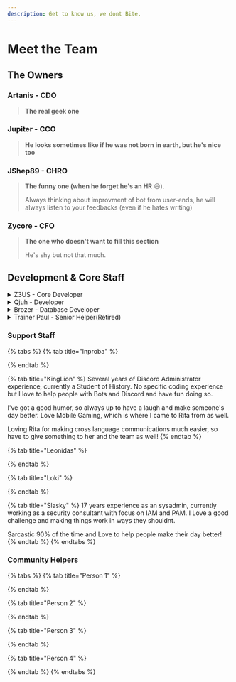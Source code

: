 ```yaml
---
description: Get to know us, we dont Bite.
---
```


# Meet the Team

## The Owners

### Artanis - CDO

> **The real geek one**

### Jupiter - CCO

> **He looks sometimes like if he was not born in earth, but he's nice too**

### JShep89 - CHRO

> **The funny one (when he forget he's an HR** :smile:).
>
> Always thinking about improvment of bot from user-ends, he will always listen to your feedbacks (even if he hates writing)

### Zycore - CFO

> **The one who doesn't want to fill this section**
>
> He's shy but not that much.

## Development & Core Staff

<details>

<summary>Z3US - Core Developer</summary>

My skills centre in IT and Telephony.&#x20;

I have a focus on newer style technologies such as VoIP and Cloud Distributed SIP environments, however I also have a strong grounding in older Siemens Telephony systems (HighPath 3k, Realities).&#x20;

My hobby happens to be coding, I focus on Powershell and NodeJS. Hence my possition here at RITABot. While I am still a beginner, I never stop learning new things.&#x20;

I am proficient in Windows, MacOS and Linux, and have started learning Unix in the form of BSD. The main focus behind this is so that any task I take on, I am not limited by my knowledge of the Operating system involved.&#x20;

I never shy away from a challenge and always find a way to improve.

</details>

<details>

<summary>Qjuh - Developer</summary>

I‘m Qjuh, I’m a teacher for maths and computer science and in my free time I’m a hobby programmer and mobile gamer What lead me to become a RITA user at first (for our multilingual mobile gaming discord) and then gradually getting more and more involved in its development. Well, here I am now and trying not to break too much while adding stuff here and there…

</details>

<details>

<summary>Brozer - Database Developer</summary>

At work, i'm a DBA on the development side who help dev teams (over 600 people) to modelize their data into RDBMS like PostgreSQL and Oracle. I also help them to build secured databases, evolutive with perf guarantees. As a support member, I also give them lessons on fundamentals like how to code properly in SQL ANSI, how to choose a database to fit their needs (relational Vs NoSQL) and how to improve their physical model in adequation with the datas they want to store in, even for huge storage / huge sollicitations.

Well, my skills are SQL ANSI, PostgreSQL, Oracle Database, SQLite, Flyway (for CI/CD ), bash, .... (REDIS comming soon). And i'm confortable on Windows and Linux OS. I just have to improve my english :smile:

My hobbies are mainly development, that's why i joined RITA Team for learning and helping on Node.js and Sequelize with my "DB skills" first. I also code for my home automation (bash, Lua, JSON, XML, SQLite, ...)



</details>

<details>

<summary>Trainer Paul - Senior Helper(Retired)</summary>

I have a long history of Dos, Windows, Database building, and Server building experience, but nothing compared to the combined knowledge of the Rita team. Why Trainer? I used to actually train employees, and a Electrical instructor of years past. I support the Rita team, users, and helping is one of my qualities. Thanks Rita team for closing the gap on communication for all members on Discord.

</details>

### Support Staff

{% tabs %}
{% tab title="Inproba" %}

{% endtab %}

{% tab title="KingLion" %}
Several years of Discord Administrator experience, currently a Student of History. No specific coding experience but I love to help people with Bots and Discord and have fun doing so.&#x20;

I've got a good humor, so always up to have a laugh and make someone's day better. Love Mobile Gaming, which is where I came to Rita from as well.&#x20;

Loving Rita for making cross language communications much easier, so have to give something to her and the team as well!
{% endtab %}

{% tab title="Leonidas" %}

{% endtab %}

{% tab title="Loki" %}

{% endtab %}

{% tab title="Slasky" %}
17 years experience as an sysadmin, currently working as a security consultant with focus on IAM and PAM. I Love a good challenge and making things work in ways they shouldnt.&#x20;

Sarcastic 90% of the time and Love to help people make their day better!
{% endtab %}
{% endtabs %}

### Community Helpers

{% tabs %}
{% tab title="Person 1" %}

{% endtab %}

{% tab title="Person 2" %}

{% endtab %}

{% tab title="Person 3" %}

{% endtab %}

{% tab title="Person 4" %}

{% endtab %}
{% endtabs %}
